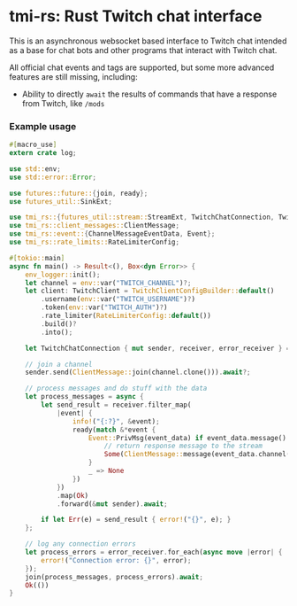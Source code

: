 
# tmi-rs: Rust Twitch chat interface

This is an asynchronous websocket based interface to Twitch chat intended as
a base for chat bots and other programs that interact with Twitch chat.

All official chat events and tags are supported, but some more advanced features are still
missing, including:

* Ability to directly `await` the results of commands that have a response from Twitch, like `/mods`

### Example usage

```rust
#[macro_use]
extern crate log;

use std::env;
use std::error::Error;

use futures::future::{join, ready};
use futures_util::SinkExt;

use tmi_rs::{futures_util::stream::StreamExt, TwitchChatConnection, TwitchClient, TwitchClientConfigBuilder};
use tmi_rs::client_messages::ClientMessage;
use tmi_rs::event::{ChannelMessageEventData, Event};
use tmi_rs::rate_limits::RateLimiterConfig;

#[tokio::main]
async fn main() -> Result<(), Box<dyn Error>> {
    env_logger::init();
    let channel = env::var("TWITCH_CHANNEL")?;
    let client: TwitchClient = TwitchClientConfigBuilder::default()
        .username(env::var("TWITCH_USERNAME")?)
        .token(env::var("TWITCH_AUTH")?)
        .rate_limiter(RateLimiterConfig::default())
        .build()?
        .into();

    let TwitchChatConnection { mut sender, receiver, error_receiver } = client.connect().await?;

    // join a channel
    sender.send(ClientMessage::join(channel.clone())).await?;

    // process messages and do stuff with the data
    let process_messages = async {
        let send_result = receiver.filter_map(
            |event| {
                info!("{:?}", &event);
                ready(match &*event {
                    Event::PrivMsg(event_data) if event_data.message().starts_with("!hello") => {
                        // return response message to the stream
                        Some(ClientMessage::message(event_data.channel().to_owned(), "Hello World!"))
                    }
                    _ => None
                })
            })
            .map(Ok)
            .forward(&mut sender).await;

        if let Err(e) = send_result { error!("{}", e); }
    };

    // log any connection errors
    let process_errors = error_receiver.for_each(async move |error| {
        error!("Connection error: {}", error);
    });
    join(process_messages, process_errors).await;
    Ok(())
}
```
